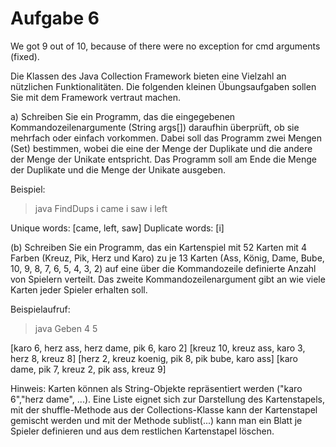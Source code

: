 # **Aufgabe 6** #

We got 9 out of 10, because of there were no exception for cmd arguments (fixed).

Die Klassen des Java Collection Framework bieten eine Vielzahl an nützlichen Funktionalitäten. Die folgenden kleinen Übungsaufgaben sollen Sie mit dem Framework vertraut machen.

a) Schreiben Sie ein Programm, das die eingegebenen Kommandozeilenargumente (String args[]) daraufhin überprüft, ob sie mehrfach oder einfach vorkommen. Dabei soll das Programm zwei Mengen (Set<T>) bestimmen, wobei die eine der Menge der Duplikate und die andere der Menge der Unikate entspricht. Das Programm soll am Ende die Menge der Duplikate und die Menge der Unikate ausgeben.

Beispiel:
>java FindDups i came i saw i left
>
Unique words: [came, left, saw]
Duplicate words: [i]


(b) Schreiben Sie ein Programm, das ein Kartenspiel mit 52 Karten mit 4 Farben (Kreuz, Pik, Herz und Karo) zu je 13 Karten (Ass, König, Dame, Bube, 10, 9, 8, 7, 6, 5, 4, 3, 2) auf eine über die Kommandozeile definierte Anzahl von Spielern verteilt. Das zweite Kommandozeilenargument gibt an wie viele Karten jeder Spieler erhalten soll.

Beispielaufruf:
> java Geben 4 5
> 
[karo 6, herz ass, herz dame, pik 6, karo 2]
[kreuz 10, kreuz ass, karo 3, herz 8, kreuz 8]
[herz 2, kreuz koenig, pik 8, pik bube, karo ass]
[karo dame, pik 7, kreuz 2, pik ass, kreuz 9]

Hinweis: Karten können als String-Objekte repräsentiert werden ("karo 6","herz dame", ...). Eine Liste eignet sich zur Darstellung des Kartenstapels, mit der shuffle-Methode aus der Collections-Klasse kann der Kartenstapel gemischt werden und mit der Methode sublist(...) kann man ein Blatt je Spieler definieren und aus dem restlichen Kartenstapel löschen.